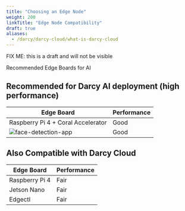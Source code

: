 ```yaml
---
title: "Choosing an Edge Node"
weight: 200
linkTitle: "Edge Node Compatibility"
draft: true
aliases:
  - /darcy/darcy-cloud/what-is-darcy-cloud
---
```

FIX ME: this is a draft and will not be visible


Recommended Edge Boards for AI


## Recommended for Darcy AI deployment (high performance)

| Edge Board         | Performance  |
| ------------------ | -------- |
| Raspberry Pi 4 + Coral Accelerator | Good |
| ![face-detection-app](/images/boards/pi.png)| Good |

## Also Compatible with Darcy Cloud

| Edge Board         | Performance  |
| ------------------ | -------- |
| Raspberry Pi 4    | Fair |
| Jetson Nano | Fair |
| Edgectl            | Fair |
